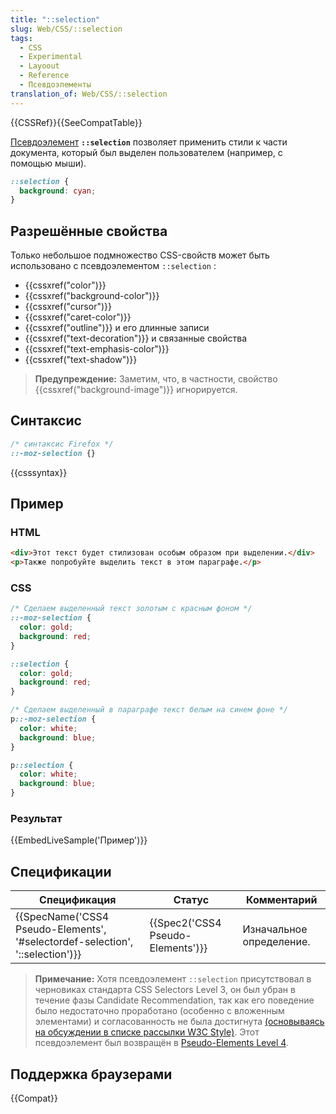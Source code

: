 ```yaml
---
title: "::selection"
slug: Web/CSS/::selection
tags:
  - CSS
  - Experimental
  - Layoout
  - Reference
  - Псевдоэлементы
translation_of: Web/CSS/::selection
---
```


{{CSSRef}}{{SeeCompatTable}}

[Псевдоэлемент](/ru/docs/Web/CSS/Pseudo-elements) **`::selection`** позволяет применить стили к части документа, который был выделен пользователем (например, с помощью мыши).

```css
::selection {
  background: cyan;
}
```

## Разрешённые свойства

Только небольшое подмножество CSS-свойств может быть использовано с псевдоэлементом `::selection` :

- {{cssxref("color")}}
- {{cssxref("background-color")}}
- {{cssxref("cursor")}}
- {{cssxref("caret-color")}}
- {{cssxref("outline")}} и его длинные записи
- {{cssxref("text-decoration")}} и связанные свойства
- {{cssxref("text-emphasis-color")}}
- {{cssxref("text-shadow")}}

> **Предупреждение:** Заметим, что, в частности, свойство {{cssxref("background-image")}} игнорируется.

## Синтаксис

```css
/* синтаксис Firefox */
::-moz-selection {}
```

{{csssyntax}}

## Пример

### HTML

```html
<div>Этот текст будет стилизован особым образом при выделении.</div>
<p>Также попробуйте выделить текст в этом параграфе.</p>
```

### CSS

```css
/* Сделаем выделенный текст золотым с красным фоном */
::-moz-selection {
  color: gold;
  background: red;
}

::selection {
  color: gold;
  background: red;
}

/* Сделаем выделенный в параграфе текст белым на синем фоне */
p::-moz-selection {
  color: white;
  background: blue;
}

p::selection {
  color: white;
  background: blue;
}
```

### Результат

{{EmbedLiveSample('Пример')}}

## Спецификации

| Спецификация                                                                  | Статус                            | Комментарий              |
| ----------------------------------------------------------------------------- | --------------------------------- | ------------------------ |
| {{SpecName('CSS4 Pseudo-Elements', '#selectordef-selection', '::selection')}} | {{Spec2('CSS4 Pseudo-Elements')}} | Изначальное определение. |

> **Примечание:** Хотя псевдоэлемент `::selection` присутствовал в черновиках стандарта CSS Selectors Level 3, он был убран в течение фазы Candidate Recommendation, так как его поведение было недостаточно проработано (особенно с вложенным элементами) и согласованность не была достигнута [(основываясь на обсуждении в списке рассылки W3C Style)](http://lists.w3.org/Archives/Public/www-style/2008Oct/0268.html). Этот псевдоэлемент был возвращён в [Pseudo-Elements Level 4](http://dev.w3.org/csswg/css-pseudo-4/).

## Поддержка браузерами

{{Compat}}
